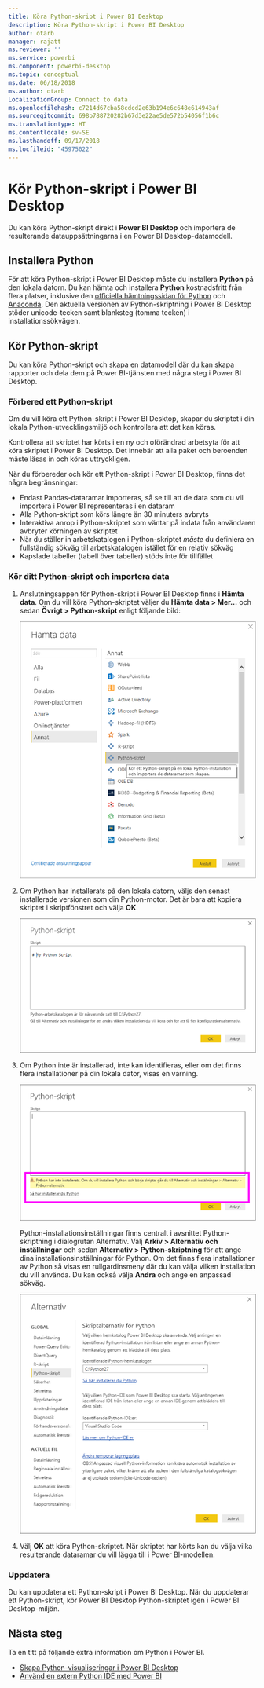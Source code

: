 ```yaml
---
title: Köra Python-skript i Power BI Desktop
description: Köra Python-skript i Power BI Desktop
author: otarb
manager: rajatt
ms.reviewer: ''
ms.service: powerbi
ms.component: powerbi-desktop
ms.topic: conceptual
ms.date: 06/18/2018
ms.author: otarb
LocalizationGroup: Connect to data
ms.openlocfilehash: c7214d67cba58cdcd2e63b194e6c648e614943af
ms.sourcegitcommit: 698b788720282b67d3e22ae5de572b54056f1b6c
ms.translationtype: HT
ms.contentlocale: sv-SE
ms.lasthandoff: 09/17/2018
ms.locfileid: "45975022"
---
```

# <a name="run-python-scripts-in-power-bi-desktop"></a>Kör Python-skript i Power BI Desktop
Du kan köra Python-skript direkt i **Power BI Desktop** och importera de resulterande datauppsättningarna i en Power BI Desktop-datamodell.

## <a name="install-python"></a>Installera Python
För att köra Python-skript i Power BI Desktop måste du installera **Python** på den lokala datorn. Du kan hämta och installera **Python** kostnadsfritt från flera platser, inklusive den [officiella hämtningssidan för Python](https://www.python.org/) och [Anaconda](https://anaconda.org/anaconda/python/). Den aktuella versionen av Python-skriptning i Power BI Desktop stöder unicode-tecken samt blanksteg (tomma tecken) i installationssökvägen.

## <a name="run-python-scripts"></a>Kör Python-skript
Du kan köra Python-skript och skapa en datamodell där du kan skapa rapporter och dela dem på Power BI-tjänsten med några steg i Power BI Desktop.

### <a name="prepare-a-python-script"></a>Förbered ett Python-skript
Om du vill köra ett Python-skript i Power BI Desktop, skapar du skriptet i din lokala Python-utvecklingsmiljö och kontrollera att det kan köras.

Kontrollera att skriptet har körts i en ny och oförändrad arbetsyta för att köra skriptet i Power BI Desktop. Det innebär att alla paket och beroenden måste läsas in och köras uttryckligen.

När du förbereder och kör ett Python-skript i Power BI Desktop, finns det några begränsningar:

* Endast Pandas-dataramar importeras, så se till att de data som du vill importera i Power BI representeras i en dataram
* Alla Python-skript som körs längre än 30 minuters avbryts
* Interaktiva anrop i Python-skriptet som väntar på indata från användaren avbryter körningen av skriptet
* När du ställer in arbetskatalogen i Python-skriptet *måste* du definiera en fullständig sökväg till arbetskatalogen istället för en relativ sökväg
* Kapslade tabeller (tabell över tabeller) stöds inte för tillfället 

### <a name="run-your-python-script-and-import-data"></a>Kör ditt Python-skript och importera data
1. Anslutningsappen för Python-skript i Power BI Desktop finns i **Hämta data**. Om du vill köra Python-skriptet väljer du **Hämta data &gt; Mer...** och sedan **Övrigt &gt; Python-skript** enligt följande bild:
   
   ![](media/desktop-python-scripts/python-scripts-1.png)
2. Om Python har installerats på den lokala datorn, väljs den senast installerade versionen som din Python-motor. Det är bara att kopiera skriptet i skriptfönstret och välja **OK**.
   
   ![](media/desktop-python-scripts/python-scripts-2.png)
3. Om Python inte är installerad, inte kan identifieras, eller om det finns flera installationer på din lokala dator, visas en varning.
   
   ![](media/desktop-python-scripts/python-scripts-3.png)
   
   Python-installationsinställningar finns centralt i avsnittet Python-skriptning i dialogrutan Alternativ. Välj **Arkiv > Alternativ och inställningar** och sedan **Alternativ > Python-skriptning** för att ange dina installationsinställningar för Python. Om det finns flera installationer av Python så visas en rullgardinsmeny där du kan välja vilken installation du vill använda. Du kan också välja **Andra** och ange en anpassad sökväg.
   
   ![](media/desktop-python-scripts/python-scripts-4.png)
4. Välj **OK** att köra Python-skriptet. När skriptet har körts kan du välja vilka resulterande dataramar du vill lägga till i Power BI-modellen.

### <a name="refresh"></a>Uppdatera
Du kan uppdatera ett Python-skript i Power BI Desktop. När du uppdaterar ett Python-skript, kör Power BI Desktop Python-skriptet igen i Power BI Desktop-miljön.

## <a name="next-steps"></a>Nästa steg
Ta en titt på följande extra information om Python i Power BI.

* [Skapa Python-visualiseringar i Power BI Desktop](desktop-python-visuals.md)
* [Använd en extern Python IDE med Power BI](desktop-python-ide.md)